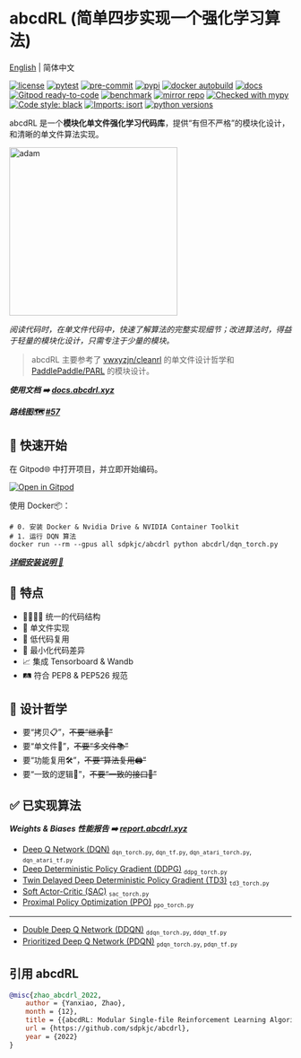 # **abcdRL** (简单四步实现一个强化学习算法)

[English](./README.md) | 简体中文

[![license](https://img.shields.io/pypi/l/abcdrl)](https://github.com/sdpkjc/abcdrl)
[![pytest](https://github.com/sdpkjc/abcdrl/actions/workflows/test.yml/badge.svg)](https://github.com/sdpkjc/abcdrl/actions/workflows/test.yml)
[![pre-commit](https://github.com/sdpkjc/abcdrl/actions/workflows/pre-commit.yml/badge.svg)](https://github.com/sdpkjc/abcdrl/actions/workflows/pre-commit.yml)
[![pypi](https://img.shields.io/pypi/v/abcdrl)](https://pypi.org/project/abcdrl)
[![docker autobuild](https://img.shields.io/docker/cloud/build/sdpkjc/abcdrl)](https://hub.docker.com/r/sdpkjc/abcdrl/)
[![docs](https://img.shields.io/github/deployments/sdpkjc/abcdrl/Production?label=docs&logo=vercel)](https://docs.abcdrl.xyz/)
[![Gitpod ready-to-code](https://img.shields.io/badge/Gitpod-ready--to--code-908a85?logo=gitpod)](https://gitpod.io/#https://github.com/sdpkjc/abcdrl)
[![benchmark](https://img.shields.io/badge/Weights%20&%20Biases-benchmark-FFBE00?logo=weightsandbiases)](https://report.abcdrl.xyz/)
[![mirror repo](https://img.shields.io/badge/Gitee-mirror%20repo-black?style=flat&labelColor=C71D23&logo=gitee)](https://gitee.com/sdpkjc/abcdrl/)
[![Checked with mypy](https://img.shields.io/badge/mypy-checked-blue)](http://mypy-lang.org/)
[![Code style: black](https://img.shields.io/badge/code%20style-black-000000.svg)](https://github.com/psf/black)
[![Imports: isort](https://img.shields.io/badge/%20imports-isort-%231674b1?style=flat&labelColor=ef8336)](https://pycqa.github.io/isort/)
[![python versions](https://img.shields.io/pypi/pyversions/abcdrl)](https://pypi.org/project/abcdrl)

abcdRL 是一个**模块化单文件强化学习代码库**，提供“有但不严格”的模块化设计，和清晰的单文件算法实现。

<picture>
  <source media="(prefers-color-scheme: light)" srcset="https://docs.abcdrl.xyz/imgs/adam.svg">
  <source media="(prefers-color-scheme: dark)" srcset="https://docs.abcdrl.xyz/imgs/adam_dark.svg">
  <img alt="adam" src="https://docs.abcdrl.xyz/imgs/adam.svg" width="300">
</picture>

*阅读代码时，在单文件代码中，快速了解算法的完整实现细节；改进算法时，得益于轻量的模块化设计，只需专注于少量的模块。*

> abcdRL 主要参考了 [vwxyzjn/cleanrl](https://github.com/vwxyzjn/cleanrl/) 的单文件设计哲学和 [PaddlePaddle/PARL](https://github.com/PaddlePaddle/PARL/) 的模块设计。

***使用文档 ➡️ [docs.abcdrl.xyz](https://docs.abcdrl.xyz/zh/)***

***路线图🗺️ [#57](https://github.com/sdpkjc/abcdrl/issues/57)***

## 🚀 快速开始

在 Gitpod🌐 中打开项目，并立即开始编码。

[![Open in Gitpod](https://gitpod.io/button/open-in-gitpod.svg)](https://gitpod.io/#https://github.com/sdpkjc/abcdrl)

使用 Docker📦：

```shell
# 0. 安装 Docker & Nvidia Drive & NVIDIA Container Toolkit
# 1. 运行 DQN 算法
docker run --rm --gpus all sdpkjc/abcdrl python abcdrl/dqn_torch.py
```

***[详细安装说明 👀](https://docs.abcdrl.xyz/zh/install/)***

## 🐼 特点

- 👨‍👩‍👧‍👦 统一的代码结构
- 📄 单文件实现
- 🐷 低代码复用
- 📐 最小化代码差异
- 📈 集成 Tensorboard & Wandb
- 🛤 符合 PEP8 & PEP526 规范

## 🗽 设计哲学

- 要“拷贝📋”，~~不要“继承🧬”~~
- 要“单文件📜”，~~不要“多文件📚”~~
- 要“功能复用🛠”，~~不要“算法复用🖨”~~
- 要“一致的逻辑🤖”，~~不要“一致的接口🔌”~~

## ✅ 已实现算法

***Weights & Biases 性能报告 ➡️ [report.abcdrl.xyz](https://report.abcdrl.xyz)***

- [Deep Q Network (DQN)](https://doi.org/10.1038/nature14236) <sub>`dqn_torch.py`, `dqn_tf.py`, `dqn_atari_torch.py`, `dqn_atari_tf.py`</sub>
- [Deep Deterministic Policy Gradient (DDPG)](http://arxiv.org/abs/1509.02971) <sub>`ddpg_torch.py`</sub>
- [Twin Delayed Deep Deterministic Policy Gradient (TD3)](http://arxiv.org/abs/1802.09477) <sub>`td3_torch.py`</sub>
- [Soft Actor-Critic (SAC)](http://arxiv.org/abs/1801.01290) <sub>`sac_torch.py`</sub>
- [Proximal Policy Optimization (PPO)](http://arxiv.org/abs/1802.09477) <sub>`ppo_torch.py`</sub>

---

- [Double Deep Q Network (DDQN)](http://arxiv.org/abs/1509.06461) <sub>`ddqn_torch.py`, `ddqn_tf.py`</sub>
- [Prioritized Deep Q Network (PDQN)](http://arxiv.org/abs/1511.05952) <sub>`pdqn_torch.py`, `pdqn_tf.py`</sub>

## 引用 abcdRL

```bibtex
@misc{zhao_abcdrl_2022,
    author = {Yanxiao, Zhao},
    month = {12},
    title = {{abcdRL: Modular Single-file Reinforcement Learning Algorithms Library}},
    url = {https://github.com/sdpkjc/abcdrl},
    year = {2022}
}
```
